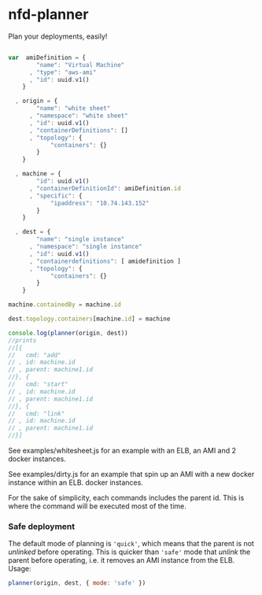 nfd-planner
===========

Plan your deployments, easily!

```js

var  amiDefinition = {
        "name": "Virtual Machine"
      , "type": "aws-ami"
      , "id": uuid.v1()
    }

  , origin = {
        "name": "white sheet"
      , "namespace": "white sheet"
      , "id": uuid.v1()
      , "containerDefinitions": []
      , "topology": {
            "containers": {}
        }
    }

  , machine = {
        "id": uuid.v1()
      , "containerDefinitionId": amiDefinition.id
      , "specific": {
            "ipaddress": "10.74.143.152"
        }
    }

  , dest = {
        "name": "single instance"
      , "namespace": "single instance"
      , "id": uuid.v1()
      , "containerdefinitions": [ amidefinition ]
      , "topology": {
            "containers": {}
        }
    }

machine.containedBy = machine.id

dest.topology.containers[machine.id] = machine

console.log(planner(origin, dest))
//prints
//[{
//   cmd: "add"
// , id: machine.id
// , parent: machine1.id
//}, {
//   cmd: "start"
// , id: machine.id
// , parent: machine1.id
//}, {
//   cmd: "link"
// , id: machine.id
// , parent: machine1.id
//}]

```

See examples/whitesheet.js for an example with an ELB, an AMI and 2
docker instances.

See examples/dirty.js for an example that spin up an AMI with a new
docker instance within an ELB.
docker instances.

For the sake of simplicity, each commands includes the parent id.
This is where the command will be executed most of the time.

### Safe deployment

The default mode of planning is `'quick'`, which means that the
parent is not _unlinked_ before operating. This is quicker than `'safe'`
mode that _unlink_ the parent before operating, i.e. it removes an AMI
instance from the ELB. Usage:

```js
planner(origin, dest, { mode: 'safe' })
```

